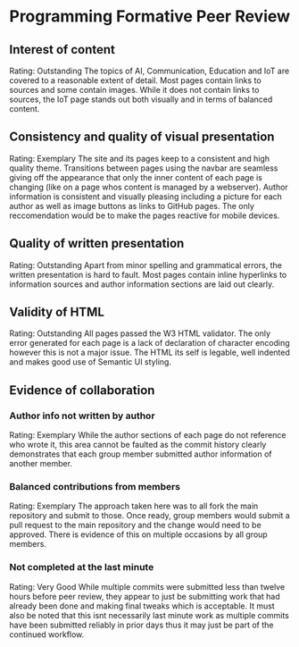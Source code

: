 # Programming Formative Peer Review
## Interest of content
Rating: Outstanding
The topics of AI, Communication, Education and IoT are covered to a reasonable extent of detail. Most pages contain links to sources and some contain images. While it does not contain links to sources, the IoT page stands out both visually and in terms of balanced content.

## Consistency and quality of visual presentation
Rating: Exemplary
The site and its pages keep to a consistent and high quality theme. Transitions between pages using the navbar are seamless giving off the appearance that only the inner content of each page is changing (like on a page whos content is managed by a webserver). Author information is consistent and visually pleasing including a picture for each author as well as image buttons as links to GitHub pages. The only reccomendation would be to make the pages reactive for mobile devices.

## Quality of written presentation
Rating: Outstanding
Apart from minor spelling and grammatical errors, the written presentation is hard to fault. Most pages contain inline hyperlinks to information sources and author information sections are laid out clearly.

## Validity of HTML
Rating: Outstanding
All pages passed the W3 HTML validator. The only error generated for each page is a lack of declaration of character encoding however this is not a major issue.
The HTML its self is legable, well indented and makes good use of Semantic UI styling.

## Evidence of collaboration
### Author info not written by author
Rating: Exemplary
While the author sections of each page do not reference who wrote it, this area cannot be faulted as the commit history clearly demonstrates that each group member submitted author information of another member.

### Balanced contributions from members
Rating: Exemplary
The approach taken here was to all fork the main repository and submit to those. Once ready, group members would submit a pull request to the main repository and the change would need to be approved. There is evidence of this on multiple occasions by all group members.

### Not completed at the last minute
Rating: Very Good
While multiple commits were submitted less than twelve hours before peer review, they appear to just be submitting work that had already been done and making final tweaks which is acceptable. It must also be noted that this isnt necessarily last minute work as multiple commits have been submitted reliably in prior days thus it may just be part of the continued workflow.
